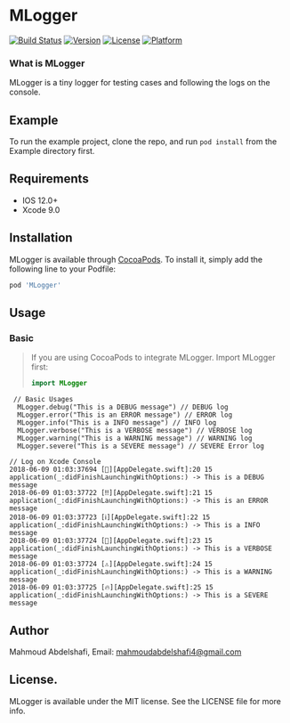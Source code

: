 # MLogger

[![Build Status](https://travis-ci.org/dwyl/esta.svg?branch=master)](https://travis-ci.org/dwyl/esta)
[![Version](https://img.shields.io/cocoapods/v/MLogger.svg?style=flat)](https://cocoapods.org/pods/MLogger)
[![License](https://img.shields.io/cocoapods/l/MLogger.svg?style=flat)](https://cocoapods.org/pods/MLogger)
[![Platform](https://img.shields.io/cocoapods/p/MLogger.svg?style=flat)](https://cocoapods.org/pods/MLogger)

### What is MLogger 
MLogger is  a tiny logger for testing cases and following the logs on the console.

## Example

To run the example project, clone the repo, and run `pod install` from the Example directory first.

## Requirements
- IOS 12.0+ 
- Xcode 9.0

## Installation

MLogger is available through [CocoaPods](https://cocoapods.org). To install
it, simply add the following line to your Podfile:

```ruby
pod 'MLogger'
```
## Usage

### Basic
> If you are using CocoaPods to integrate MLogger. Import MLogger first:
> ```swift
> import MLogger
> ```

```   
 // Basic Usages
  MLogger.debug("This is a DEBUG message") // DEBUG log
  MLogger.error("This is an ERROR message") // ERROR log
  MLogger.info("This is a INFO message") // INFO log
  MLogger.verbose("This is a VERBOSE message") // VERBOSE log
  MLogger.warning("This is a WARNING message") // WARNING log
  MLogger.severe("This is a SEVERE message") // SEVERE Error log
```

```
// Log on Xcode Console
2018-06-09 01:03:37694 [💬][AppDelegate.swift]:20 15 application(_:didFinishLaunchingWithOptions:) -> This is a DEBUG message
2018-06-09 01:03:37722 [‼️][AppDelegate.swift]:21 15 application(_:didFinishLaunchingWithOptions:) -> This is an ERROR message
2018-06-09 01:03:37723 [ℹ️][AppDelegate.swift]:22 15 application(_:didFinishLaunchingWithOptions:) -> This is a INFO message
2018-06-09 01:03:37724 [🔬][AppDelegate.swift]:23 15 application(_:didFinishLaunchingWithOptions:) -> This is a VERBOSE message
2018-06-09 01:03:37724 [⚠️][AppDelegate.swift]:24 15 application(_:didFinishLaunchingWithOptions:) -> This is a WARNING message
2018-06-09 01:03:37725 [🔥][AppDelegate.swift]:25 15 application(_:didFinishLaunchingWithOptions:) -> This is a SEVERE message

```
## Author

Mahmoud Abdelshafi, Email: mahmoudabdelshafi4@gmail.com

## License.

MLogger is available under the MIT license. See the LICENSE file for more info.
